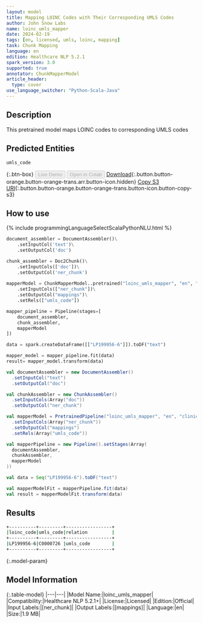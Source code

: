 ```yaml
---
layout: model
title: Mapping LOINC Codes with Their Corresponding UMLS Codes
author: John Snow Labs
name: loinc_umls_mapper
date: 2024-02-19
tags: [en, licensed, umls, loinc, mapping]
task: Chunk Mapping
language: en
edition: Healthcare NLP 5.2.1
spark_version: 3.0
supported: true
annotator: ChunkMapperModel
article_header:
  type: cover
use_language_switcher: "Python-Scala-Java"
---
```


## Description

This pretrained model maps LOINC codes to corresponding UMLS codes

## Predicted Entities

`umls_code`

{:.btn-box}
<button class="button button-orange" disabled>Live Demo</button>
<button class="button button-orange" disabled>Open in Colab</button>
[Download](https://s3.amazonaws.com/auxdata.johnsnowlabs.com/clinical/models/loinc_umls_mapper_en_5.2.1_3.0_1708342975915.zip){:.button.button-orange.button-orange-trans.arr.button-icon.hidden}
[Copy S3 URI](s3://auxdata.johnsnowlabs.com/clinical/models/loinc_umls_mapper_en_5.2.1_3.0_1708342975915.zip){:.button.button-orange.button-orange-trans.button-icon.button-copy-s3}

## How to use



<div class="tabs-box" markdown="1">
{% include programmingLanguageSelectScalaPythonNLU.html %}
  
```python
document_assembler = DocumentAssembler()\
    .setInputCol('text')\
    .setOutputCol('doc')

chunk_assembler = Doc2Chunk()\
    .setInputCols(['doc'])\
    .setOutputCol('ner_chunk')
 
mapperModel = ChunkMapperModel..pretrained("loinc_umls_mapper", "en", "clinical/models")\
    .setInputCols(["ner_chunk"])\
    .setOutputCol("mappings")\
    .setRels(["umls_code"])

mapper_pipeline = Pipeline(stages=[
    document_assembler,
    chunk_assembler,
    mapperModel
])

data = spark.createDataFrame([["LP199956-6"]]).toDF("text")

mapper_model = mapper_pipeline.fit(data)
result= mapper_model.transform(data)                                 
```
```scala
val documentAssembler = new DocumentAssembler()
  .setInputCol("text")
  .setOutputCol("doc")

val chunkAssembler = new ChunkAssembler()
  .setInputCols(Array("doc"))
  .setOutputCol("ner_chunk")

val mapperModel = PretrainedPipeline("loinc_umls_mapper", "en", "clinical/models")
  .setInputCols(Array("ner_chunk"))
  .setOutputCol("mappings")
  .setRels(Array("umls_code"))

val mapperPipeline = new Pipeline().setStages(Array(
  documentAssembler,
  chunkAssembler,
  mapperModel
))

val data = Seq("LP199956-6").toDF("text")

val mapperModelFit = mapperPipeline.fit(data)
val result = mapperModelFit.transform(data)

```
</div>

## Results

```bash
+----------+---------+-----------------+
|loinc_code|umls_code|relation         |
+----------+---------+-----------------+
|LP199956-6|C0000726 |umls_code        |
+----------+---------+-----------------+
```

{:.model-param}
## Model Information

{:.table-model}
|---|---|
|Model Name:|loinc_umls_mapper|
|Compatibility:|Healthcare NLP 5.2.1+|
|License:|Licensed|
|Edition:|Official|
|Input Labels:|[ner_chunk]|
|Output Labels:|[mappings]|
|Language:|en|
|Size:|1.9 MB|

